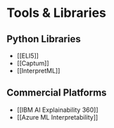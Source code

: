 # Tools & Libraries

## Python Libraries
- [[ELI5]]
- [[Captum]]
- [[InterpretML]]

## Commercial Platforms
- [[IBM AI Explainability 360]]
- [[Azure ML Interpretability]]
